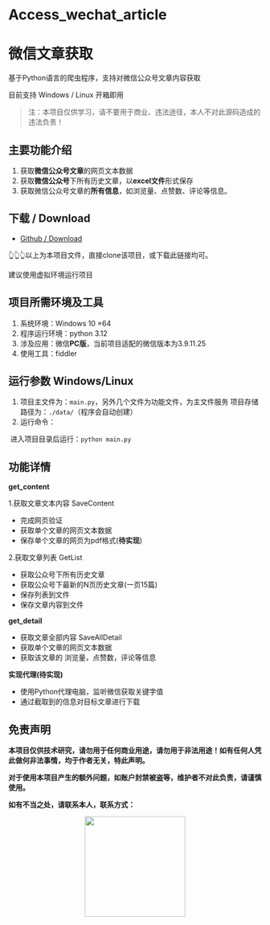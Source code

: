 # Access_wechat_article

# 微信文章获取

基于Python语言的爬虫程序，支持对微信公众号文章内容获取

目前支持 Windows / Linux 开箱即用

> 注：本项目仅供学习，请不要用于商业、违法途径，本人不对此源码造成的违法负责！

## 主要功能介绍

1. 获取**微信公众号文章**的网页文本数据
2. 获取**微信公众号**下所有历史文章，以**excel文件**形式保存
3. 获取微信公众号文章的**所有信息**，如浏览量、点赞数、评论等信息。

## 下载 / Download

- [Github / Download](https://github.com/yeximm/Access_wechat_article/archive/refs/heads/master.zip)

👆👆👆以上为本项目文件，直接clone该项目，或下载此链接均可。

建议使用虚拟环境运行项目

## 项目所需环境及工具

1. 系统环境：Windows 10 ×64
2. 程序运行环境：python 3.12
3. 涉及应用：微信**PC版**，当前项目适配的微信版本为3.9.11.25
4. 使用工具：fiddler

## 运行参数 Windows/Linux

1. 项目主文件为：`main.py`，另外几个文件为功能文件，为主文件服务
   项目存储路径为：`./data/`（程序会自动创建）
2. 运行命令：

​		进入项目目录后运行：`python main.py`

## 功能详情

**get_content**

1.获取文章文本内容 SaveContent

- 完成网页验证
- 获取单个文章的网页文本数据
- 保存单个文章的网页为pdf格式(**待实现**)

2.获取文章列表 GetList

- 获取公众号下所有历史文章
- 获取公众号下最新的N页历史文章(一页15篇)
- 保存列表到文件
- 保存文章内容到文件

**get_detail**

- 获取文章全部内容 SaveAllDetail
- 获取单个文章的网页文本数据
- 获取该文章的 浏览量，点赞数，评论等信息

**实现代理(待实现)**

- 使用Python代理电脑，监听微信获取关键字值
- 通过截取到的信息对目标文章进行下载

## 免责声明

**本项目仅供技术研究，请勿用于任何商业用途，请勿用于非法用途！如有任何人凭此做何非法事情，均于作者无关，特此声明。**

**对于使用本项目产生的额外问题，如账户封禁被盗等，维护者不对此负责，请谨慎使用。**

**如有不当之处，请联系本人，联系方式：**

<p align = "center">    
<img  src="https://imgos.cn/2024/08/14/66bc5aa192094.jpg" width="200" />
</p>